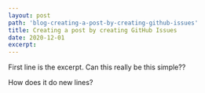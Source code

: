 ```yaml
---
layout: post
path: 'blog-creating-a-post-by-creating-github-issues'
title: Creating a post by creating GitHub Issues
date: 2020-12-01
excerpt: 
---
```

First line is the excerpt.
Can this really be this simple??

How does it do new lines?
